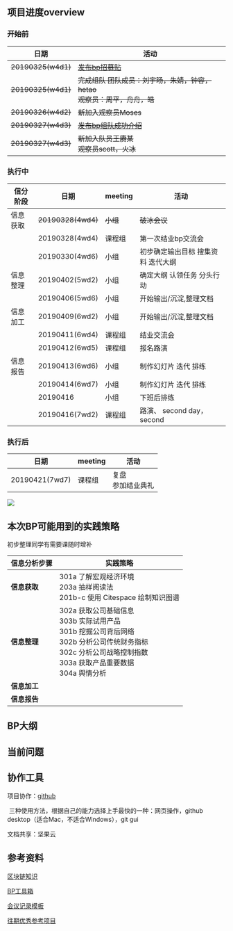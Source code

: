 ## 项目进度overview



### ~~开始前~~

| 日期               | 活动                                                         |
| ------------------ | ------------------------------------------------------------ |
| ~~20190325(w4d1)~~ | [~~发布bp招募贴~~](https://github.com/happylyy/IA004_blockchain/blob/master/delivery/%E6%8B%9B%E5%8B%9F%E8%B4%B4.md) |
| ~~20190325(w4d1)~~ | ~~完成组队      团队成员：刘宇旸，朱婧，钟容，hetao<br>观察员：周平，舟舟，皓~~ |
| ~~20190326(w4d2)~~ | ~~新加入观察员Moses~~                                        |
| ~~20190327(w4d3)~~ | [~~发布bp组队成功介绍~~](https://github.com/happylyy/IA004_blockchain/blob/master/delivery/%E9%A1%B9%E7%9B%AE%E4%BB%8B%E7%BB%8D.md) |
| ~~20190327(w4d3)~~ | ~~新加入队员王赓某<br>观察员scott，火冰~~                    |



### 执行中

| 信分阶段 | 日期               | meeting  | 活动                                         |
| -------- | ------------------ | -------- | -------------------------------------------- |
| 信息获取 | ~~20190328(4wd4)~~ | ~~小组~~ | ~~破冰会议~~                                 |
|          | 20190328(4wd4)     | 课程组   | 第一次结业bp交流会                           |
|          | 20190330(4wd6)     | 小组     | 初步确定输出目标      搜集资料      迭代大纲 |
| 信息整理 | 20190402(5wd2)     | 小组     | 确定大纲      认领任务      分头行动         |
|          | 20190406(5wd6)     | 小组     | 开始输出/沉淀,整理文档                       |
| 信息加工 | 20190409(6wd2)     | 小组     | 开始输出/沉淀,整理文档                       |
|          | 20190411(6wd4)     | 课程组   | 结业交流会                                   |
|          | 20190412(6wd5)     | 课程组   | 报名路演                                     |
| 信息报告 | 20190413(6wd6)     | 小组     | 制作幻灯片      迭代      排练               |
|          | 20190414(6wd7)     | 小组     | 制作幻灯片      迭代      排练               |
|          | 20190416           | 小组     | 下班后排练                                   |
|          | 20190416(7wd2)     | 课程组   | 路演、      second day，second               |



### 执行后

| 日期           | meeting | 活动                       |
| -------------- | ------- | -------------------------- |
| 20190421(7wd7) | 课程组  | 复盘      <br>参加结业典礼 |



![](https://static.openmindclub.com/2019-03-20-%E4%BC%81%E4%B8%9A%E5%BE%AE%E4%BF%A1%E6%88%AA%E5%9B%BE_1e8f293f-50fb-4a81-8321-5a11fe30820f.png)



## 本次BP可能用到的实践策略

初步整理同学有需要课随时增补

| 信息分析步骤 | 实践策略                                                     |
| ------------ | ------------------------------------------------------------ |
| **信息获取** | 301a 了解宏观经济环境      <br>203a 抽样阅读法       <br/>201b-c 使用 Citespace 绘制知识图谱 |
| **信息整理** | 302a   获取公司基础信息      <br/>303b 实际试用产品      <br/>301b 挖掘公司背后网络      <br/>302b 分析公司传统财务指标      <br/>302c 分析公司战略控制指数      <br/>303a 获取产品重要数据      <br/>304a 舆情分析 |
| **信息加工** |                                                              |
| **信息报告** |                                                              |



## BP大纲



## 当前问题



## 协作工具

项目协作：[github]()

​	三种使用方法，根据自己的能力选择上手最快的一种：网页操作，github desktop（适合Mac，不适合Windows），git gui

文档共享：坚果云





## 参考资料

[区块链知识]()

[BP工具箱]()

[会议记录模板]()

[往期优秀参考项目]()

